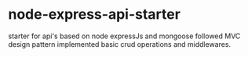# node-express-api-starter
starter for api's based on node expressJs and mongoose followed MVC design pattern implemented basic crud operations and middlewares.
